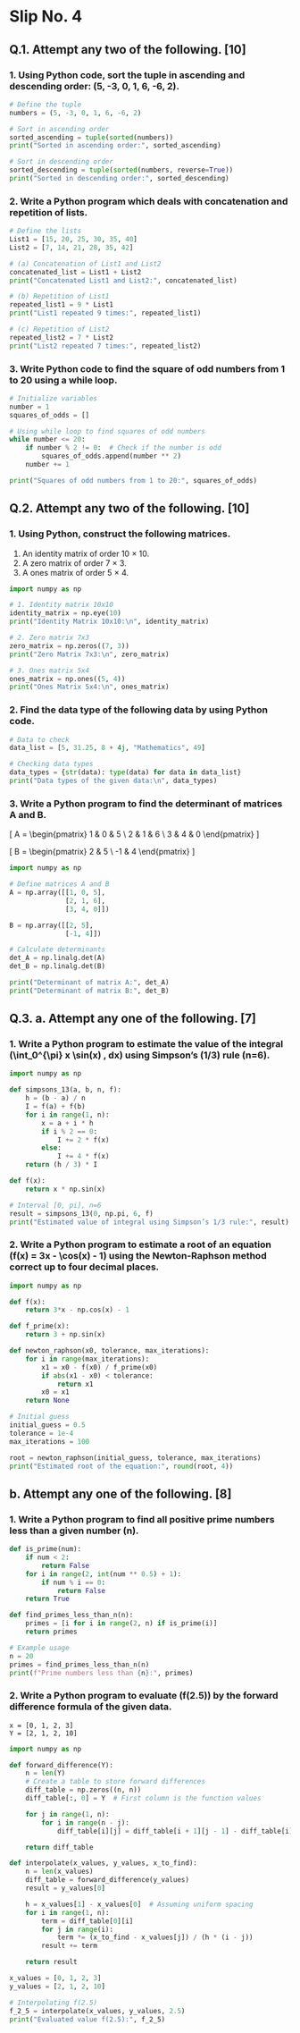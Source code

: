 
# Slip No. 4

## Q.1. Attempt any two of the following. [10]

### 1. Using Python code, sort the tuple in ascending and descending order: (5, -3, 0, 1, 6, -6, 2).

```python
# Define the tuple
numbers = (5, -3, 0, 1, 6, -6, 2)

# Sort in ascending order
sorted_ascending = tuple(sorted(numbers))
print("Sorted in ascending order:", sorted_ascending)

# Sort in descending order
sorted_descending = tuple(sorted(numbers, reverse=True))
print("Sorted in descending order:", sorted_descending)
```

### 2. Write a Python program which deals with concatenation and repetition of lists.

```python
# Define the lists
List1 = [15, 20, 25, 30, 35, 40]
List2 = [7, 14, 21, 28, 35, 42]

# (a) Concatenation of List1 and List2
concatenated_list = List1 + List2
print("Concatenated List1 and List2:", concatenated_list)

# (b) Repetition of List1
repeated_list1 = 9 * List1
print("List1 repeated 9 times:", repeated_list1)

# (c) Repetition of List2
repeated_list2 = 7 * List2
print("List2 repeated 7 times:", repeated_list2)
```

### 3. Write Python code to find the square of odd numbers from 1 to 20 using a while loop.

```python
# Initialize variables
number = 1
squares_of_odds = []

# Using while loop to find squares of odd numbers
while number <= 20:
    if number % 2 != 0:  # Check if the number is odd
        squares_of_odds.append(number ** 2)
    number += 1

print("Squares of odd numbers from 1 to 20:", squares_of_odds)
```

## Q.2. Attempt any two of the following. [10]

### 1. Using Python, construct the following matrices.

1. An identity matrix of order 10 × 10.
2. A zero matrix of order 7 × 3.
3. A ones matrix of order 5 × 4.

```python
import numpy as np

# 1. Identity matrix 10x10
identity_matrix = np.eye(10)
print("Identity Matrix 10x10:\n", identity_matrix)

# 2. Zero matrix 7x3
zero_matrix = np.zeros((7, 3))
print("Zero Matrix 7x3:\n", zero_matrix)

# 3. Ones matrix 5x4
ones_matrix = np.ones((5, 4))
print("Ones Matrix 5x4:\n", ones_matrix)
```

### 2. Find the data type of the following data by using Python code.

```python
# Data to check
data_list = [5, 31.25, 8 + 4j, "Mathematics", 49]

# Checking data types
data_types = {str(data): type(data) for data in data_list}
print("Data types of the given data:\n", data_types)
```

### 3. Write a Python program to find the determinant of matrices A and B.

\[
A =
\begin{pmatrix}
1 & 0 & 5 \\
2 & 1 & 6 \\
3 & 4 & 0
\end{pmatrix}
\]

\[
B =
\begin{pmatrix}
2 & 5 \\
-1 & 4
\end{pmatrix}
\]

```python
import numpy as np

# Define matrices A and B
A = np.array([[1, 0, 5],
              [2, 1, 6],
              [3, 4, 0]])

B = np.array([[2, 5],
              [-1, 4]])

# Calculate determinants
det_A = np.linalg.det(A)
det_B = np.linalg.det(B)

print("Determinant of matrix A:", det_A)
print("Determinant of matrix B:", det_B)
```

## Q.3. a. Attempt any one of the following. [7]

### 1. Write a Python program to estimate the value of the integral \(\int_0^{\pi} x \sin(x) \, dx\) using Simpson’s \(1/3\) rule (n=6).

```python
import numpy as np

def simpsons_13(a, b, n, f):
    h = (b - a) / n
    I = f(a) + f(b)
    for i in range(1, n):
        x = a + i * h
        if i % 2 == 0:
            I += 2 * f(x)
        else:
            I += 4 * f(x)
    return (h / 3) * I

def f(x):
    return x * np.sin(x)

# Interval [0, pi], n=6
result = simpsons_13(0, np.pi, 6, f)
print("Estimated value of integral using Simpson’s 1/3 rule:", result)
```

### 2. Write a Python program to estimate a root of an equation \(f(x) = 3x - \cos(x) - 1\) using the Newton-Raphson method correct up to four decimal places.

```python
import numpy as np

def f(x):
    return 3*x - np.cos(x) - 1

def f_prime(x):
    return 3 + np.sin(x)

def newton_raphson(x0, tolerance, max_iterations):
    for i in range(max_iterations):
        x1 = x0 - f(x0) / f_prime(x0)
        if abs(x1 - x0) < tolerance:
            return x1
        x0 = x1
    return None

# Initial guess
initial_guess = 0.5
tolerance = 1e-4
max_iterations = 100

root = newton_raphson(initial_guess, tolerance, max_iterations)
print("Estimated root of the equation:", round(root, 4))
```

## b. Attempt any one of the following. [8]

### 1. Write a Python program to find all positive prime numbers less than a given number \(n\).

```python
def is_prime(num):
    if num < 2:
        return False
    for i in range(2, int(num ** 0.5) + 1):
        if num % i == 0:
            return False
    return True

def find_primes_less_than_n(n):
    primes = [i for i in range(2, n) if is_prime(i)]
    return primes

# Example usage
n = 20
primes = find_primes_less_than_n(n)
print(f"Prime numbers less than {n}:", primes)
```

### 2. Write a Python program to evaluate \(f(2.5)\) by the forward difference formula of the given data.

```
x = [0, 1, 2, 3]
Y = [2, 1, 2, 10]
```

```python
import numpy as np

def forward_difference(Y):
    n = len(Y)
    # Create a table to store forward differences
    diff_table = np.zeros((n, n))
    diff_table[:, 0] = Y  # First column is the function values

    for j in range(1, n):
        for i in range(n - j):
            diff_table[i][j] = diff_table[i + 1][j - 1] - diff_table[i][j - 1]

    return diff_table

def interpolate(x_values, y_values, x_to_find):
    n = len(x_values)
    diff_table = forward_difference(y_values)
    result = y_values[0]

    h = x_values[1] - x_values[0]  # Assuming uniform spacing
    for i in range(1, n):
        term = diff_table[0][i]
        for j in range(i):
            term *= (x_to_find - x_values[j]) / (h * (i - j))
        result += term

    return result

x_values = [0, 1, 2, 3]
y_values = [2, 1, 2, 10]

# Interpolating f(2.5)
f_2_5 = interpolate(x_values, y_values, 2.5)
print("Evaluated value f(2.5):", f_2_5)
```
```
